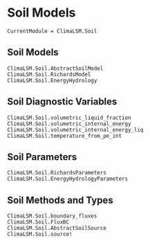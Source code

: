 # Soil Models

```@meta
CurrentModule = ClimaLSM.Soil
```
## Soil Models

```@docs
ClimaLSM.Soil.AbstractSoilModel
ClimaLSM.Soil.RichardsModel
ClimaLSM.Soil.EnergyHydrology
```

## Soil Diagnostic Variables

```@docs
ClimaLSM.Soil.volumetric_liquid_fraction
ClimaLSM.Soil.volumetric_internal_energy
ClimaLSM.Soil.volumetric_internal_energy_liq
ClimaLSM.Soil.temperature_from_ρe_int
```

## Soil Parameters

```@docs
ClimaLSM.Soil.RichardsParameters
ClimaLSM.Soil.EnergyHydrologyParameters
```

## Soil Methods and Types

```@docs
ClimaLSM.Soil.boundary_fluxes
ClimaLSM.Soil.FluxBC
ClimaLSM.Soil.AbstractSoilSource
ClimaLSM.Soil.source!
```